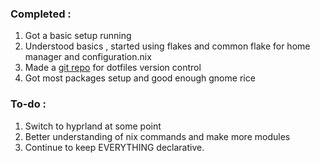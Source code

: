 ### Completed :
1. Got a basic setup running
2. Understood basics , started using flakes and common flake for home manager and configuration.nix
3. Made a [git repo](https://github.com/Vescron/nixdotfiles) for dotfiles version control
4. Got most packages setup and good enough gnome rice
### To-do :
1. Switch to hyprland at some point
2. Better understanding of nix commands and make more modules
3. Continue to keep EVERYTHING declarative.

